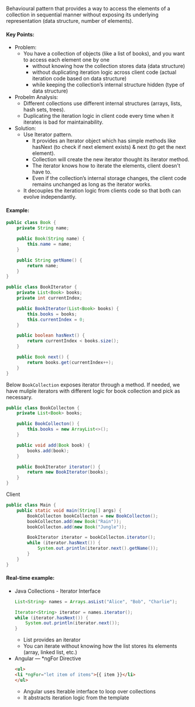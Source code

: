 Behavioural pattern that provides a way to access the elements of a collection in sequential manner without exposing its underlying representation (data structure, number of elements). 

#### Key Points:
* Problem:
    * You have a collection of objects (like a list of books), and you want to access each element one by one
        * without knowing how the collection stores data (data structure)
        * without duplicating iteration logic across client code (actual iteration code based on data structure)
        * while keeping the collection’s internal structure hidden (type of data structure)
* Probelm Analysis:
    * Different collections use different internal structures (arrays, lists, hash sets, trees).
    * Duplicating the iteration logic in client code every time when it iterates is bad for maintainability.
* Solution:
    * Use Iterator pattern.
        * It provides an Iterator object which has simple methods like hasNext (to check if next element exists) & next (to get the next element).
        * Collection will create the new iterator thought its iterator method.
        * The iterator knows how to iterate the elements, client doesn't have to.
        * Even if the collection’s internal storage changes, the client code remains unchanged as long as the iterator works.
    * It decouples the iteration logic from clients code so that both can evolve independantly.

#### Example:
```java
public class Book {
    private String name;

    public Book(String name) {
        this.name = name;
    }

    public String getName() {
        return name;
    }
}
```

```java
public class BookIterator {
    private List<Book> books;
    private int currentIndex;

    public BookIterator(List<Book> books) {
        this.books = books;
        this.currentIndex = 0;
    }

    public boolean hasNext() {
        return currentIndex < books.size();
    }

    public Book next() {
        return books.get(currentIndex++);
    }
}
```
Below `BookCollection` exposes iterator through a method. If needed, we have muliple iterators with different logic for book collection and pick as necessary.
```java
public class BookCollecton {
    private List<Book> books;

    public BookCollecton() {
        this.books = new ArrayList<>();
    }

    public void add(Book book) {
        books.add(book);
    }

    public BookIterator iterator() {
        return new BookIterator(books);
    }
}
```
Client
```java
public class Main {
    public static void main(String[] args) {
        BookCollecton bookCollecton = new BookCollecton();
        bookCollecton.add(new Book("Rain"));
        bookCollecton.add(new Book("Jungle"));

        BookIterator iterator = bookCollecton.iterator();
        while (iterator.hasNext()) {
            System.out.println(iterator.next().getName());
        }
    }
}
```

#### Real-time example:
* Java Collections - Iterator Interface
    ```java
    List<String> names = Arrays.asList("Alice", "Bob", "Charlie");

    Iterator<String> iterator = names.iterator();
    while (iterator.hasNext()) {
        System.out.println(iterator.next());
    }
    ```
    * List provides an iterator
    * You can iterate without knowing how the list stores its elements (array, linked list, etc.)
* Angular — *ngFor Directive
    ```html
    <ul>
    <li *ngFor="let item of items">{{ item }}</li>
    </ul>
    ```
    * Angular uses Iterable interface to loop over collections
    * It abstracts iteration logic from the template